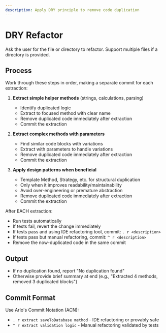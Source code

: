 ```yaml
---
description: Apply DRY principle to remove code duplication
---
```


# DRY Refactor

Ask the user for the file or directory to refactor. Support multiple files if a directory is provided.

## Process

Work through these steps in order, making a separate commit for each extraction:

1. **Extract simple helper methods** (strings, calculations, parsing)
   - Identify duplicated logic
   - Extract to focused method with clear name
   - Remove duplicated code immediately after extraction
   - Commit the extraction

2. **Extract complex methods with parameters**
   - Find similar code blocks with variations
   - Extract with parameters to handle variations
   - Remove duplicated code immediately after extraction
   - Commit the extraction

3. **Apply design patterns when beneficial**
   - Template Method, Strategy, etc. for structural duplication
   - Only when it improves readability/maintainability
   - Avoid over-engineering or premature abstraction
   - Remove duplicated code immediately after extraction
   - Commit the extraction

After EACH extraction:
- Run tests automatically
- If tests fail, revert the change immediately
- If tests pass and using IDE refactoring tool, commit: `. r <description>`
- If tests pass but manual refactoring, commit: `^ r <description>`
- Remove the now-duplicated code in the same commit

## Output

- If no duplication found, report "No duplication found"
- Otherwise provide brief summary at end (e.g., "Extracted 4 methods, removed 3 duplicated blocks")

## Commit Format

Use Arlo's Commit Notation (ACN):
- `. r extract saveToDatabase method` - IDE refactoring or provably safe
- `^ r extract validation logic` - Manual refactoring validated by tests

